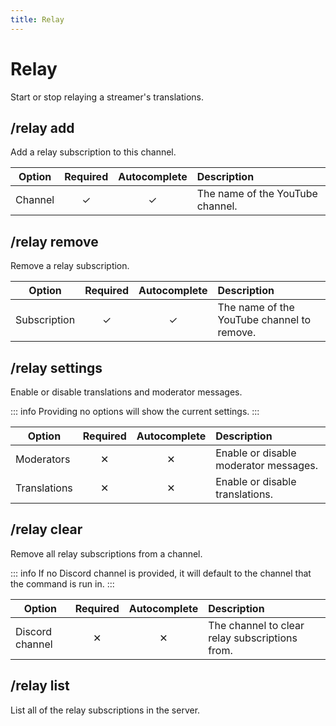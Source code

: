 ```yaml
---
title: Relay
---
```


# Relay <Badge type='tip' text='Slash command' />

Start or stop relaying a streamer's translations.

## /relay add

Add a relay subscription to this channel.

| Option  | Required | Autocomplete | Description                      |
| ------- | :------: | :----------: | :------------------------------- |
| Channel |    ✓     |      ✓       | The name of the YouTube channel. |

## /relay remove

Remove a relay subscription.

| Option       | Required | Autocomplete | Description                                |
| ------------ | :------: | :----------: | :----------------------------------------- |
| Subscription |    ✓     |      ✓       | The name of the YouTube channel to remove. |

## /relay settings

Enable or disable translations and moderator messages.

::: info
Providing no options will show the current settings.
:::

| Option       | Required | Autocomplete | Description                           |
| ------------ | :------: | :----------: | :------------------------------------ |
| Moderators   |    ✕     |      ✕       | Enable or disable moderator messages. |
| Translations |    ✕     |      ✕       | Enable or disable translations.       |

## /relay clear

Remove all relay subscriptions from a channel.

::: info
If no Discord channel is provided, it will default to the channel that the command is run in.
:::

| Option          | Required | Autocomplete | Description                                    |
| --------------- | :------: | :----------: | :--------------------------------------------- |
| Discord channel |    ✕     |      ✕       | The channel to clear relay subscriptions from. |

## /relay list

List all of the relay subscriptions in the server.
